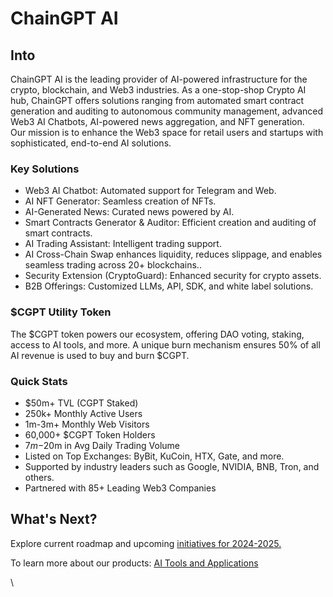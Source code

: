 # ChainGPT AI

## Into

ChainGPT AI is the leading provider of AI-powered infrastructure for the crypto, blockchain, and Web3 industries. As a one-stop-shop Crypto AI hub, ChainGPT offers solutions ranging from automated smart contract generation and auditing to autonomous community management, advanced Web3 AI Chatbots, AI-powered news aggregation, and NFT generation. \
Our mission is to enhance the Web3 space for retail users and startups with sophisticated, end-to-end AI solutions.

### Key Solutions

* Web3 AI Chatbot: Automated support for Telegram and Web.
* AI NFT Generator: Seamless creation of NFTs.
* AI-Generated News: Curated news powered by AI.
* Smart Contracts Generator & Auditor: Efficient creation and auditing of smart contracts.
* AI Trading Assistant: Intelligent trading support.
* AI Cross-Chain Swap enhances liquidity, reduces slippage, and enables seamless trading across 20+ blockchains..
* Security Extension (CryptoGuard): Enhanced security for crypto assets.
* B2B Offerings: Customized LLMs, API, SDK, and white label solutions.

### $CGPT Utility Token

The $CGPT token powers our ecosystem, offering DAO voting, staking, access to AI tools, and more. A unique burn mechanism ensures 50% of all AI revenue is used to buy and burn $CGPT.

### Quick Stats

* $50m+ TVL (CGPT Staked)
* 250k+ Monthly Active Users
* 1m-3m+ Monthly Web Visitors
* 60,000+ $CGPT Token Holders
* $7m-$20m in Avg Daily Trading Volume
* Listed on Top Exchanges: ByBit, KuCoin, HTX, Gate, and more.
* Supported by industry leaders such as Google, NVIDIA, BNB, Tron, and others.
* Partnered with 85+ Leading Web3 Companies

## What's Next?

Explore current roadmap and upcoming [initiatives for 2024-2025. ](../road-map/)

To learn more about our products: [AI Tools and Applications](../../ai-tools-and-applications/ai-tools-and-applications.md)

\
